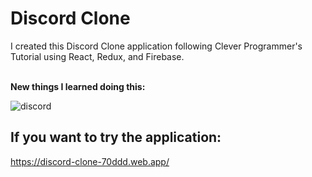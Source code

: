 # Discord Clone

I created this Discord Clone application following Clever Programmer's Tutorial using React, Redux, and Firebase.
</br>
</br>

**New things I learned doing this:**


![discord](https://user-images.githubusercontent.com/29714385/95742392-a0f67200-0c98-11eb-9a62-023fe695054c.PNG)



## If you want to try the application:
https://discord-clone-70ddd.web.app/
